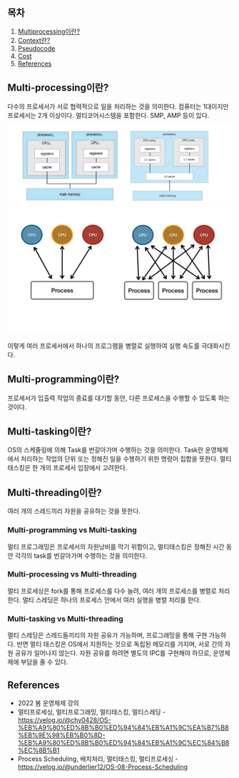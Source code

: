 ## 목차

1. [Multiprocessing이란?](#context-switch란)
2. [Context란?](#context란)
3. [Pseudocode](#pseudocode)
4. [Cost](#cost)
5. [References](#references)

## Multi-processing이란?
다수의 프로세서가 서로 협력적으로 일을 처리하는 것을 의미한다. 컴퓨터는 1대이지만 프로세서는 2개 이상이다. 멀티코어시스템을 포함한다. SMP, AMP 등이 있다. 

![](../../image/process/multiprocessor.png)
![](../../image/process/multi-processing.jpg)

이렇게 여러 프로세서에서 하나의 프로그램을 병렬로 실행하여 실행 속도를 극대화시킨다.

## Multi-programming이란?
프로세서가 입출력 작업의 종료를 대기할 동안, 다른 프로세스을 수행할 수 있도록 하는 것이다.

## Multi-tasking이란?
OS의 스케줄링에 의해 Task를 번갈아가며 수행하는 것을 의미한다. Task란 운영체제에서 처리하는 작업의 단위 또는 정해진 일을 수행하기 위한 명령어 집합을 뜻한다. 멀티 태스킹은 한 개의 프로세서 입장에서 고려한다.

## Multi-threading이란?
여러 개의 스레드끼리 자원을 공유하는 것을 뜻한다.

### Multi-programming vs Multi-tasking
멀티 프로그래밍은 프로세서의 자원낭비를 막기 위함이고, 멀티태스킹은 정해진 시간 동안 각각의 task를 번갈아가며 수행하는 것을 의미한다.

### Multi-processing vs Multi-threading
멀티 프로세싱은 fork를 통해 프로세스를 다수 늘려, 여러 개의 프로세스를 병렬로 처리한다. 멀티 스레딩은 하나의 프로세스 안에서 여러 실행을 병렬 처리를 한다.

### Multi-tasking vs Multi-threading
멀티 스레딩은 스레드들끼리의 자원 공유가 가능하며, 프로그래밍을 통해 구현 가능하다. 반면 멀티 태스킹은 OS에서 지원하는 것으로 독립된 메모리를 가지며, 서로 간의 자원 공유가 일어나지 않는다. 자원 공유를 하려면 별도의 IPC를 구현해야 하므로, 운영체제에 부담을 줄 수 있다.

## References
* 2022 봄 운영체제 강의
* 멀티프로세싱, 멀티프로그래밍, 멀티태스킹, 멀티스레딩 - https://velog.io/@chy0428/OS-%EB%A9%80%ED%8B%B0%ED%94%84%EB%A1%9C%EA%B7%B8%EB%9E%98%EB%B0%8D-%EB%A9%80%ED%8B%B0%ED%94%84%EB%A1%9C%EC%84%B8%EC%8B%B1
* Process Scheduling, 배치처리, 멀티태스킹, 멀티프로세싱 - https://velog.io/@underlier12/OS-08-Process-Scheduling
